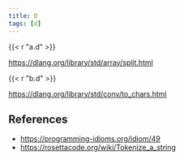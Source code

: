 ```yaml
---
title: D
tags: [d]
---
```


{{< r "a.d" >}}

<https://dlang.org/library/std/array/split.html>

{{< r "b.d" >}}

<https://dlang.org/library/std/conv/to_chars.html>

## References

- <https://programming-idioms.org/idiom/49>
- <https://rosettacode.org/wiki/Tokenize_a_string>
